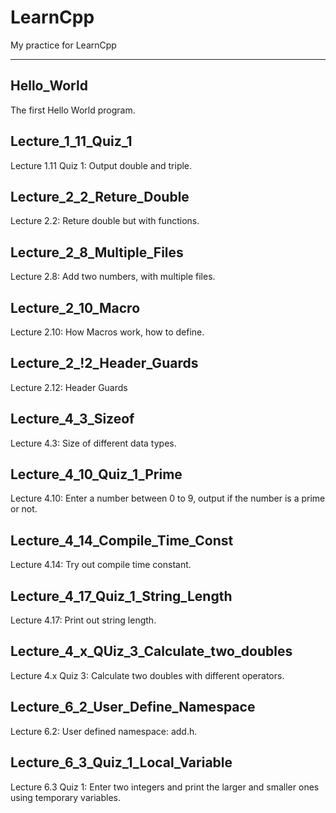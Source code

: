 # LearnCpp
My practice for LearnCpp

------------

## Hello_World

The first Hello World program. 

## Lecture_1_11_Quiz_1

Lecture 1.11 Quiz 1: Output double and triple. 

## Lecture_2_2_Reture_Double

Lecture 2.2: Reture double but with functions. 

## Lecture_2_8_Multiple_Files

Lecture 2.8: Add two numbers, with multiple files. 

## Lecture_2_10_Macro

Lecture 2.10: How Macros work, how to define. 

## Lecture_2_!2_Header_Guards

Lecture 2.12: Header Guards

## Lecture_4_3_Sizeof

Lecture 4.3: Size of different data types. 

## Lecture_4_10_Quiz_1_Prime

Lecture 4.10: Enter a number between 0 to 9, output if the number is a prime or not. 

## Lecture_4_14_Compile_Time_Const

Lecture 4.14: Try out compile time constant. 

## Lecture_4_17_Quiz_1_String_Length

Lecture 4.17: Print out string length. 

## Lecture_4_x_QUiz_3_Calculate_two_doubles

Lecture 4.x Quiz 3: Calculate two doubles with different operators. 

## Lecture_6_2_User_Define_Namespace

Lecture 6.2: User defined namespace: add.h. 

## Lecture_6_3_Quiz_1_Local_Variable

Lecture 6.3 Quiz 1: Enter two integers and print the larger and smaller ones using temporary variables. 